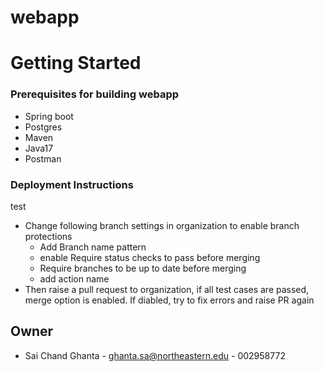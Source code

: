 # webapp
# Getting Started

### Prerequisites for building webapp

- Spring boot
- Postgres
- Maven
- Java17
- Postman

### Deployment Instructions
test
* Change following branch settings in organization to enable branch protections
	- Add Branch name pattern
	- enable Require status checks to pass before merging
	- Require branches to be up to date before merging
	- add action name
* Then raise a pull request to organization, if all test cases are passed, merge option is enabled. If diabled, try to fix errors and raise PR again


## Owner

- Sai Chand Ghanta - ghanta.sa@northeastern.edu - 002958772

